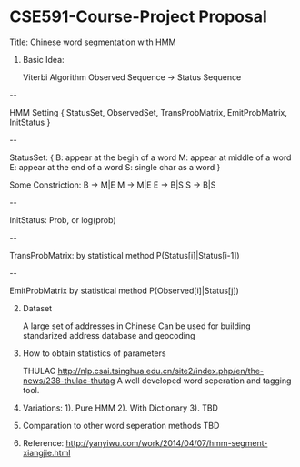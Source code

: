 # CSE591-Course-Project Proposal

Title: Chinese word segmentation with HMM

1. Basic Idea:

	Viterbi Algorithm
	Observed Sequence -> Status Sequence

--

HMM Setting
{
	StatusSet, 
	ObservedSet, 
	TransProbMatrix, 
	EmitProbMatrix, 
	InitStatus
}

--

StatusSet:
{
	B: appear at the begin of a word
	M: appear at middle of a word
	E: appear at the end of a word
	S: single char as a word
}

Some Constriction:
	B -> M|E
	M -> M|E
	E -> B|S
	S -> B|S

--

InitStatus:
	Prob, or log(prob)

--

TransProbMatrix: by statistical method
	P(Status[i]|Status[i-1]) 

--

EmitProbMatrix by statistical method
	P(Observed[i]|Status[j])



2. Dataset

	A large set of addresses in Chinese
	Can be used for building standarized address database and geocoding


3. How to obtain statistics of parameters

	THULAC
	http://nlp.csai.tsinghua.edu.cn/site2/index.php/en/the-news/238-thulac-thutag
	A well developed word seperation and tagging tool.


4. Variations:
	1).	Pure HMM
	2).	With Dictionary
	3). TBD


5. Comparation to other word seperation methods
	TBD


6. Reference:
	http://yanyiwu.com/work/2014/04/07/hmm-segment-xiangjie.html


